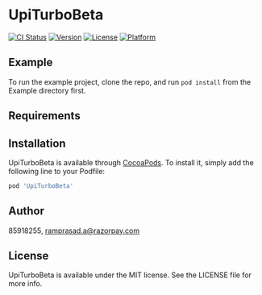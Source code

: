 # UpiTurboBeta

[![CI Status](https://img.shields.io/travis/85918255/UpiTurboBeta.svg?style=flat)](https://travis-ci.org/85918255/UpiTurboBeta)
[![Version](https://img.shields.io/cocoapods/v/UpiTurboBeta.svg?style=flat)](https://cocoapods.org/pods/UpiTurboBeta)
[![License](https://img.shields.io/cocoapods/l/UpiTurboBeta.svg?style=flat)](https://cocoapods.org/pods/UpiTurboBeta)
[![Platform](https://img.shields.io/cocoapods/p/UpiTurboBeta.svg?style=flat)](https://cocoapods.org/pods/UpiTurboBeta)

## Example

To run the example project, clone the repo, and run `pod install` from the Example directory first.

## Requirements

## Installation

UpiTurboBeta is available through [CocoaPods](https://cocoapods.org). To install
it, simply add the following line to your Podfile:

```ruby
pod 'UpiTurboBeta'
```

## Author

85918255, ramprasad.a@razorpay.com

## License

UpiTurboBeta is available under the MIT license. See the LICENSE file for more info.
